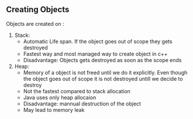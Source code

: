 ## Creating Objects 
Objects are created on :
1. Stack:
    * Automatic Life span. If the object goes out of scope they gets destroyed 
    * Fastest way and most managed way to create object in c++
    * Disadvantage: Objects gets destroyed as soon as the scope ends
2. Heap:
    * Memory of a object is not freed until we do it explicitly. Even though the object goes out of scope it is not destroyed untill we decide to destroy
    * Not the fastest compared to stack allocation 
    * Java uses only heap allocaion 
    * Disadvantage: mannual destruction of the object 
    * May lead to memory leak
